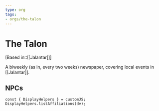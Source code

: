 ```yaml
---
type: org
tags:
- orgs/the-talon
---
```


# The Talon
[Based in::[[Jalantar]]] 

A biweekly (as in, every two weeks) newspaper, covering local events in [[Jalantar]]. 

## NPCs
```dataviewjs
const { DisplayHelpers } = customJS; DisplayHelpers.listAffiliations(dv);
```
